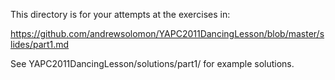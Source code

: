 This directory is for your attempts at the exercises in:

https://github.com/andrewsolomon/YAPC2011DancingLesson/blob/master/slides/part1.md 

See YAPC2011DancingLesson/solutions/part1/ for example solutions.


